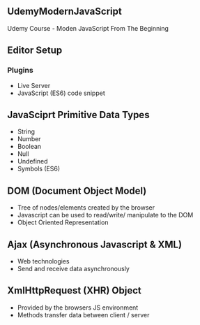 ## UdemyModernJavaScript
Udemy Course - Moden JavaScript From The Beginning

## Editor Setup
### Plugins

* Live Server
* JavaScript (ES6) code snippet


## JavaSciprt Primitive Data Types

* String
* Number
* Boolean
* Null
* Undefined
* Symbols (ES6)

## DOM (Document Object Model)

* Tree of nodes/elements created by the browser
* Javascript can be used to read/write/ manipulate to the DOM
* Object Oriented Representation

## Ajax (Asynchronous Javascript & XML)
* Web technologies
* Send and receive data asynchronously

## XmlHttpRequest (XHR) Object
* Provided by the browsers JS environment
* Methods transfer data between client / server
